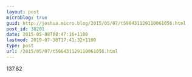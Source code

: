```yaml
---
layout: post
microblog: true
guid: http://joshua.micro.blog/2015/05/07/t596431129110061056.html
post_id: 38201
date: 2015-05-08T08:47:16+1100
lastmod: 2019-07-30T17:41:32+1100
type: post
url: /2015/05/07/t596431129110061056.html
---
```

137.82
